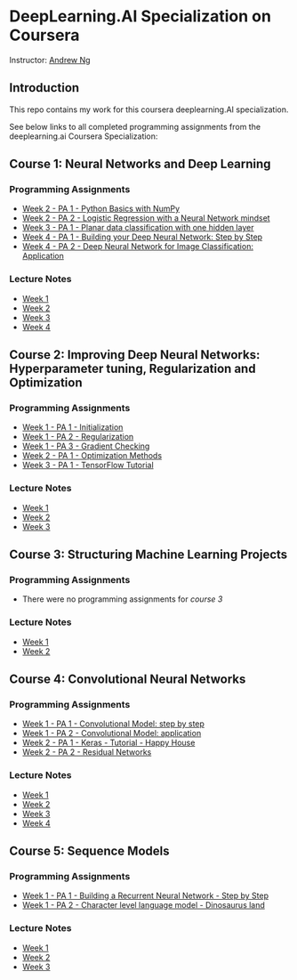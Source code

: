 # DeepLearning.AI Specialization on Coursera


Instructor: [Andrew Ng](http://www.andrewng.org/)

## Introduction

This repo contains my work for this coursera deeplearning.AI specialization. 

See below links to all completed programming assignments from the deeplearning.ai Coursera Specialization:



## Course 1: Neural Networks and Deep Learning

### Programming Assignments
- [Week 2 - PA 1 - Python Basics with NumPy](https://github.com/hmccawley/Deep_Learning_Coursera/blob/master/course_1_neural_networks_and_deep_learning/Week_2_neural_network_basics/Python%20Basics%20with%20Numpy/Python_Basics_With_Numpy_v3a.ipynb)
- [Week 2 - PA 2 - Logistic Regression with a Neural Network mindset](https://github.com/hmccawley/Deep_Learning_Coursera/blob/master/course_1_neural_networks_and_deep_learning/Week_2_neural_network_basics/Logistic%20Regression%20as%20a%20Neural%20Network/Logistic_Regression_with_a_Neural_Network_mindset_v6a.ipynb)
- [Week 3 - PA 1 - Planar data classification with one hidden layer](https://github.com/hmccawley/Deep_Learning_Coursera/blob/master/course_1_neural_networks_and_deep_learning/Week_3_shallow_neural_networks/Planar%20data%20classification%20with%20one%20hidden%20layer/Planar_data_classification_with_onehidden_layer_v6c.ipynb)
- [Week 4 - PA 1 - Building your Deep Neural Network: Step by Step](https://github.com/hmccawley/Deep_Learning_Coursera/blob/master/course_1_neural_networks_and_deep_learning/Week_4_deep_neural_networks/Building%20your%20Deep%20Neural%20Network%20-%20Step%20by%20Step/Building_your_Deep_Neural_Network_Step_by_Step_v8a.ipynb)
- [Week 4 - PA 2 - Deep Neural Network for Image Classification: Application](https://github.com/hmccawley/Deep_Learning_Coursera/blob/master/course_1_neural_networks_and_deep_learning/Week_4_deep_neural_networks/Deep%20Neural%20Network%20Application:%20Image%20Classification/Deep%20Neural%20Network%20-%20Application%20v8.ipynb)

### Lecture Notes
- [Week 1](https://github.com/hmccawley/Deep_Learning_Coursera/blob/master/course_1_neural_networks_and_deep_learning/course_notes/week_1.pdf)
- [Week 2](https://github.com/hmccawley/Deep_Learning_Coursera/blob/master/course_1_neural_networks_and_deep_learning/course_notes/week_2.pdf)
- [Week 3](https://github.com/hmccawley/Deep_Learning_Coursera/blob/master/course_1_neural_networks_and_deep_learning/course_notes/week_3.pdf)
- [Week 4](https://github.com/hmccawley/Deep_Learning_Coursera/blob/master/course_1_neural_networks_and_deep_learning/course_notes/week_4.pdf)

## Course 2: Improving Deep Neural Networks: Hyperparameter tuning, Regularization and Optimization

### Programming Assignments
- [Week 1 - PA 1 - Initialization](https://github.com/hmccawley/Deep_Learning_Coursera/blob/master/course_2_neural_networks_hyperparameter_tuning_regularization_optimization/week1/Initialization/Initialization.ipynb)
- [Week 1 - PA 2 - Regularization](https://github.com/hmccawley/Deep_Learning_Coursera/blob/master/course_2_neural_networks_hyperparameter_tuning_regularization_optimization/week1/Regularization/Regularization_v2a.ipynb)
- [Week 1 - PA 3 - Gradient Checking](https://github.com/hmccawley/Deep_Learning_Coursera/blob/master/course_2_neural_networks_hyperparameter_tuning_regularization_optimization/week1/Gradient%20Checking/Gradient%20Checking%20v1.ipynb)
- [Week 2 - PA 1 - Optimization Methods](https://github.com/hmccawley/Deep_Learning_Coursera/blob/master/course_2_neural_networks_hyperparameter_tuning_regularization_optimization/week2/Optimization_methods_v1b.ipynb)
- [Week 3 - PA 1 - TensorFlow Tutorial](https://github.com/hmccawley/Deep_Learning_Coursera/blob/master/course_2_neural_networks_hyperparameter_tuning_regularization_optimization/week3/TensorFlow_Tutorial_v3b.ipynb)

### Lecture Notes
- [Week 1](https://github.com/hmccawley/Deep_Learning_Coursera/blob/master/course_2_neural_networks_hyperparameter_tuning_regularization_optimization/course_notes/week_1.pdf)
- [Week 2](https://github.com/hmccawley/Deep_Learning_Coursera/blob/master/course_2_neural_networks_hyperparameter_tuning_regularization_optimization/course_notes/week_2.pdf)
- [Week 3](https://github.com/hmccawley/Deep_Learning_Coursera/blob/master/course_2_neural_networks_hyperparameter_tuning_regularization_optimization/course_notes/week_3.pdf)

## Course 3: Structuring Machine Learning Projects

### Programming Assignments
- There were no programming assignments for *course 3*

### Lecture Notes
- [Week 1](https://github.com/hmccawley/Deep_Learning_Coursera/blob/master/course_3_structuring_machine_learning_projects/course_notes/week_1.pdf)
- [Week 2](https://github.com/hmccawley/Deep_Learning_Coursera/blob/master/course_3_structuring_machine_learning_projects/course_notes/week_2.pdf)
  
## Course 4: Convolutional Neural Networks

### Programming Assignments
- [Week 1 - PA 1 - Convolutional Model: step by step]()
- [Week 1 - PA 2 - Convolutional Model: application]()
- [Week 2 - PA 1 - Keras - Tutorial - Happy House]()
- [Week 2 - PA 2 - Residual Networks]()
  
### Lecture Notes
- [Week 1](https://github.com/hmccawley/Deep_Learning_Coursera/blob/master/course_4_convolutional_neural_networks/course_notes/week_1.pdf)
- [Week 2](https://github.com/hmccawley/Deep_Learning_Coursera/blob/master/course_4_convolutional_neural_networks/course_notes/week_2.pdf)
- [Week 3](https://github.com/hmccawley/Deep_Learning_Coursera/blob/master/course_4_convolutional_neural_networks/course_notes/week_3.pdf)
- [Week 4](https://github.com/hmccawley/Deep_Learning_Coursera/blob/master/course_4_convolutional_neural_networks/course_notes/week_4.pdf)

## Course 5: Sequence Models

### Programming Assignments
- [Week 1 - PA 1 - Building a Recurrent Neural Network - Step by Step]()
- [Week 1 - PA 2 - Character level language model - Dinosaurus land]()

### Lecture Notes
- [Week 1](https://github.com/hmccawley/Deep_Learning_Coursera/blob/master/course_5_sequence_models/course_notes/week_1.pdf)
- [Week 2](https://github.com/hmccawley/Deep_Learning_Coursera/blob/master/course_5_sequence_models/course_notes/week_2.pdf)
- [Week 3](https://github.com/hmccawley/Deep_Learning_Coursera/blob/master/course_5_sequence_models/course_notes/week_3.pdf)
